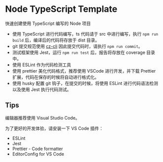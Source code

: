 # Node TypeScript Template

快速创建使用 TypeScript 编写的 Node 项目

- 使用 TypeScript 进行代码编写，ts 代码请于 src 中进行编写，执行 `npm run build` 后，编译后的代码将存放于 dist 目录。
- git 提交规范使用 [cz-cli](https://github.com/commitizen/cz-cli) 因此提交代码时，请执行 `npm run commit`。
- 测试框架使用 Jest，运行 `npm run test` 后，报告将存放在 coverage 目录中。
- 使用 ESLint 作为代码检测工具
- 使用 prettier 美化代码格式，推荐使用 VSCode 进行开发，并下载 Prettier 扩展，代码在保存的时候将自动进行格式化。
- 使用 husky 配置 git 钩子，在提交的时候，将使用 ESLint 进行代码语法检测以及使用 Jest 执行代码测试。

## Tips

编辑器推荐使用 Visual Studio Code。

为了更好的开发体验，请安装一下 VS Code 插件：

- ESLint
- Jest
- Prettier - Code formatter
- EditorConfig for VS Code
